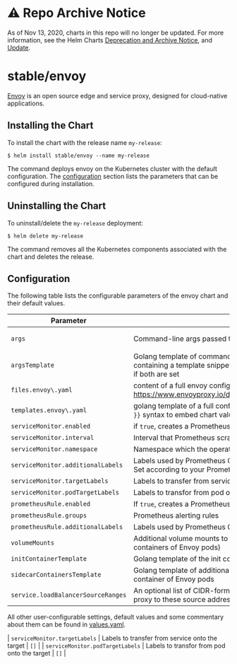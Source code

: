 # ⚠️ Repo Archive Notice

As of Nov 13, 2020, charts in this repo will no longer be updated.
For more information, see the Helm Charts [Deprecation and Archive Notice](https://github.com/helm/charts#%EF%B8%8F-deprecation-and-archive-notice), and [Update](https://helm.sh/blog/charts-repo-deprecation/).

# stable/envoy

[Envoy](https://www.envoyproxy.io/) is an open source edge and service proxy, designed for cloud-native applications.

## Installing the Chart

To install the chart with the release name `my-release`:

```console
$ helm install stable/envoy --name my-release
```

The command deploys envoy on the Kubernetes cluster with the default configuration. The [configuration](#configuration) section lists the parameters that can be configured during installation.

## Uninstalling the Chart

To uninstall/delete the `my-release` deployment:

```console
$ helm delete my-release
```

The command removes all the Kubernetes components associated with the chart and deletes the release.

## Configuration

The following table lists the configurable parameters of the envoy chart and their default values.

Parameter | Description | Default
--- | --- | ---
`args` | Command-line args passed to Envoy | `["-l", "$loglevel", "-c", "/config/envoy.yaml"]`
`argsTemplate` | Golang template of command-line args passed to Envoy. Must be a string containing a template snippet rather than YAML array. Prefered over `args` if both are set | ``
`files.envoy\.yaml` | content of a full envoy configuration file as documented in https://www.envoyproxy.io/docs/envoy/latest/configuration/configuration | See [values.yaml](values.yaml)
`templates.envoy\.yaml` | golang template of a full configuration file. Use the `{{ .Values.foo.bar }}` syntax to embed chart values | See [values.yaml](values.yaml)
`serviceMonitor.enabled` | if `true`, creates a Prometheus Operator ServiceMonitor | `false`
`serviceMonitor.interval` | Interval that Prometheus scrapes Envoy metrics | `15s`
`serviceMonitor.namespace` | Namespace which the operated Prometheus is running in | ``
`serviceMonitor.additionalLabels` | Labels used by Prometheus Operator to discover your Service Monitor. Set according to your Prometheus setup | `{}`
`serviceMonitor.targetLabels` |  Labels to transfer from service onto the target | `[]`    
`serviceMonitor.podTargetLabels`       | Labels to transfor from pod onto the target         | `[]`
`prometheusRule.enabled` | If `true`, creates a Prometheus Operator PrometheusRule | `false`
`prometheusRule.groups` | Prometheus alerting rules | `{}`
`prometheusRule.additionalLabels` | Labels used by Prometheus Operator to discover your Prometheus Rule | `{}`| `volumes` | Additional volumes to be added to Envoy pods
`volumeMounts` | Additional volume mounts to be added to Envoy containers(Primary containers of Envoy pods) | ``
`initContainerTemplate` | Golang template of the init container added to Envoy pods| ``
`sidecarContainersTemplate` | Golang template of additional containers added after the primary container of Envoy pods | ``
`service.loadBalancerSourceRanges` | An optional list of CIDR-formatted IP ranges for limiting access to the proxy to these source addresses | ``

All other user-configurable settings, default values and some commentary about them can be found in [values.yaml](values.yaml).

| `serviceMonitor.targetLabels`          | Labels to transfer from service onto the target     | `[]`                               |
| `serviceMonitor.podTargetLabels`       | Labels to transfor from pod onto the target         | `[]`                               |
